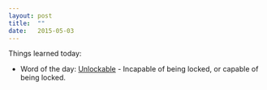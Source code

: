 ```yaml
---
layout: post
title:  ""
date:   2015-05-03
---
```

Things learned today:

* Word of the day: [Unlockable](http://www.reddit.com/r/AskReddit/comments/15jzxl/what_is_an_interesting_lesser_known_word_you_like/) - Incapable of being locked, or capable of being locked.